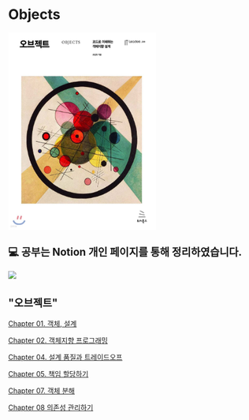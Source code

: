 # Objects

<div style="display: flex;">
    <img src="./img.jpeg" alt="Image 1" style="margin-right: 10px;" height="400" width="300">
</div>

## 💻 공부는 Notion 개인 페이지를 통해 정리하였습니다.

<a href="https://moondongmin.notion.site/OBJECTS-109357c44e5680839926e051c5a20223?pvs=4">
<img src="https://img.shields.io/badge/Notion-black?style=flat&logo=Notion&logoColor=white"
height="40px"/></a>
<br>

## "오브젝트"
[Chapter 01. 객체, 설계](https://moondongmin.notion.site/01-109357c44e5680e5891ded57604a8819?pvs=4)

[Chapter 02. 객체지향 프로그래밍](https://www.notion.so/moondongmin/02-111357c44e5680a2b05ff8c6a7760e5c?pvs=4)

[Chapter 04. 설계 품질과 트레이드오프](https://moondongmin.notion.site/Chapter-04-11b357c44e5680f5965be9efec7aa22f?pvs=4)

[Chapter 05. 책임 할당하기](https://moondongmin.notion.site/Chapter-05-11c357c44e5680738990dc3b6d04b381?pvs=4)

[Chapter 07. 객체 분해](https://www.notion.so/moondongmin/Chapter-07-125357c44e5680ceae02ece881f0fe61?pvs=4)

[Chapter 08 의존성 관리하기](https://moondongmin.notion.site/Chapter-08-12b357c44e5680bfa3dee902b7d32cad?pvs=4)
